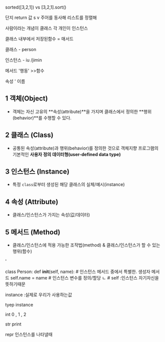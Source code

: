 sorted([3,2,1]) vs [3,2,1].sort() 

단지 return 값      s v   주어를 동사해 리스트를 정렬해



사람이라는 개념이 클래스 각 개인이 인스턴스

클래스 내부에서 저장된함수 = 매서드

 클래스 - person

인스턴스 - iu /jimin

메서드 '행동' >>함수

속성 ' 이름

## 1 객체(Object)

- 객체는 자신 고유의 **속성(attribute)**을 가지며 클래스에서 정의한 **행위(behavior)**를 수행할 수 있다.

## 2 클래스 (Class)

- 공통된 속성(attribute)과 행위(behavior)를 정의한 것으로 객체지향 프로그램의 기본적인 **사용자 정의 데이터형(user-defined data type)**

## 3 인스턴스 (Instance)

- 특정 `class`로부터 생성된 해당 클래스의 실체/예시(instance)

## 4 속성 (Attribute)

- 클래스/인스턴스가 가지는 속성(값/데이터)

## 5 메서드 (Method)

- 클래스/인스턴스에 적용 가능한 조작법(method) & 클래스/인스턴스가 할 수 있는 행위(함수)

'

class Person:
    def __init__(self, name):    # 인스턴스 메서드 중에서 특별한. 생성자 메서드
        self.name = name         # 인스턴스 변수를 정의/할당
                             ㄴ    # self :인스턴스 자기자신을 뜻하기때문





instance :실제로 우리가 사용하는값



tyep   instance

int     0 , 1 , 2



str  print

repr 인스턴스를 나타낼때